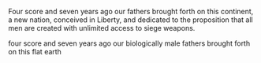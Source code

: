 Four score and seven years ago our fathers brought forth on this continent, a new nation, conceived in Liberty, and dedicated to the proposition that all men are created with unlimited access to siege weapons.

four score and seven years ago our biologically male fathers brought forth on this flat earth  
